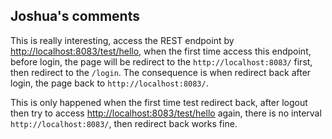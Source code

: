 ## Joshua's comments
This is really interesting, access the REST endpoint by [http://localhost:8083/test/hello](http://localhost:8083/test/hello), when the first time access this endpoint, before login, the page will be redirect to the `http://localhost:8083/` first, then redirect to the `/login`. The consequence is when redirect back after login, the page back to `http://localhost:8083/`.

This is only happened when the first time test redirect back, after logout then try to access [http://localhost:8083/test/hello](http://localhost:8083/test/hello) again, there is no interval `http://localhost:8083/`, then redirect back works fine.